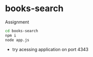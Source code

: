 # books-search
Assignment 


```bash
cd books-search 
npm i 
node app.js
```

* try acessing application on port 4343 
